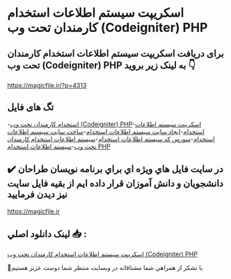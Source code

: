 # اسکریپت سیستم اطلاعات استخدام کارمندان تحت وب (Codeigniter) PHP

## برای دریافت اسکریپت سیستم اطلاعات استخدام کارمندان تحت وب (Codeigniter) PHP به لینک زیر بروید 👇

https://magicfile.ir/?p=4313

## تگ های فایل

-[استخدام کارمندان تحت وب (Codeigniter) PHP](https://magicfile.ir/product/%d8%a7%d8%b3%da%a9%d8%b1%db%8c%d9%be%d8%aa-%d8%b3%db%8c%d8%b3%d8%aa%d9%85-%d8%a7%d8%b7%d9%84%d8%a7%d8%b9%d8%a7%d8%aa-%d8%a7%d8%b3%d8%aa%d8%ae%d8%af%d8%a7%d9%85-%da%a9%d8%a7%d8%b1%d9%85%d9%86%d8%af%d8%a7%d9%86-%d8%aa%d8%ad%d8%aa-%d9%88%d8%a8-codeigniter-php/)-[اسکریپت سیستم اطلاعات استخدام](https://magicfile.ir/product/%d8%a7%d8%b3%da%a9%d8%b1%db%8c%d9%be%d8%aa-%d8%b3%db%8c%d8%b3%d8%aa%d9%85-%d8%a7%d8%b7%d9%84%d8%a7%d8%b9%d8%a7%d8%aa-%d8%a7%d8%b3%d8%aa%d8%ae%d8%af%d8%a7%d9%85-%da%a9%d8%a7%d8%b1%d9%85%d9%86%d8%af%d8%a7%d9%86-%d8%aa%d8%ad%d8%aa-%d9%88%d8%a8-codeigniter-php/)-[ایجاد سایت سیستم اطلاعات استخدام](https://magicfile.ir/product/%d8%a7%d8%b3%da%a9%d8%b1%db%8c%d9%be%d8%aa-%d8%b3%db%8c%d8%b3%d8%aa%d9%85-%d8%a7%d8%b7%d9%84%d8%a7%d8%b9%d8%a7%d8%aa-%d8%a7%d8%b3%d8%aa%d8%ae%d8%af%d8%a7%d9%85-%da%a9%d8%a7%d8%b1%d9%85%d9%86%d8%af%d8%a7%d9%86-%d8%aa%d8%ad%d8%aa-%d9%88%d8%a8-codeigniter-php/)-[ساخت سایت سیستم اطلاعات استخدام](https://magicfile.ir/product/%d8%a7%d8%b3%da%a9%d8%b1%db%8c%d9%be%d8%aa-%d8%b3%db%8c%d8%b3%d8%aa%d9%85-%d8%a7%d8%b7%d9%84%d8%a7%d8%b9%d8%a7%d8%aa-%d8%a7%d8%b3%d8%aa%d8%ae%d8%af%d8%a7%d9%85-%da%a9%d8%a7%d8%b1%d9%85%d9%86%d8%af%d8%a7%d9%86-%d8%aa%d8%ad%d8%aa-%d9%88%d8%a8-codeigniter-php/)-[سورس کد سیستم اطلاعات استخدام](https://magicfile.ir/product/%d8%a7%d8%b3%da%a9%d8%b1%db%8c%d9%be%d8%aa-%d8%b3%db%8c%d8%b3%d8%aa%d9%85-%d8%a7%d8%b7%d9%84%d8%a7%d8%b9%d8%a7%d8%aa-%d8%a7%d8%b3%d8%aa%d8%ae%d8%af%d8%a7%d9%85-%da%a9%d8%a7%d8%b1%d9%85%d9%86%d8%af%d8%a7%d9%86-%d8%aa%d8%ad%d8%aa-%d9%88%d8%a8-codeigniter-php/)-[سیستم اطلاعات استخدام کارمندان تحت وب](https://magicfile.ir/product/%d8%a7%d8%b3%da%a9%d8%b1%db%8c%d9%be%d8%aa-%d8%b3%db%8c%d8%b3%d8%aa%d9%85-%d8%a7%d8%b7%d9%84%d8%a7%d8%b9%d8%a7%d8%aa-%d8%a7%d8%b3%d8%aa%d8%ae%d8%af%d8%a7%d9%85-%da%a9%d8%a7%d8%b1%d9%85%d9%86%d8%af%d8%a7%d9%86-%d8%aa%d8%ad%d8%aa-%d9%88%d8%a8-codeigniter-php/)-[سیستم اطلاعات استخدام PHP](https://magicfile.ir/product/%d8%a7%d8%b3%da%a9%d8%b1%db%8c%d9%be%d8%aa-%d8%b3%db%8c%d8%b3%d8%aa%d9%85-%d8%a7%d8%b7%d9%84%d8%a7%d8%b9%d8%a7%d8%aa-%d8%a7%d8%b3%d8%aa%d8%ae%d8%af%d8%a7%d9%85-%da%a9%d8%a7%d8%b1%d9%85%d9%86%d8%af%d8%a7%d9%86-%d8%aa%d8%ad%d8%aa-%d9%88%d8%a8-codeigniter-php/)

## ✔️ در سايت فايل هاي ويژه اي براي برنامه نويسان طراحان دانشجويان و دانش آموزان قرار داده ايم از بقيه فايل سايت نيز ديدن فرماييد

https://magicfile.ir


## لينک دانلود اصلي 📥 :

[اسکریپت سیستم اطلاعات استخدام کارمندان تحت وب (Codeigniter) PHP](https://magicfile.ir/product/%d8%a7%d8%b3%da%a9%d8%b1%db%8c%d9%be%d8%aa-%d8%b3%db%8c%d8%b3%d8%aa%d9%85-%d8%a7%d8%b7%d9%84%d8%a7%d8%b9%d8%a7%d8%aa-%d8%a7%d8%b3%d8%aa%d8%ae%d8%af%d8%a7%d9%85-%da%a9%d8%a7%d8%b1%d9%85%d9%86%d8%af%d8%a7%d9%86-%d8%aa%d8%ad%d8%aa-%d9%88%d8%a8-codeigniter-php/) 


🙏با تشکر از همراهي شما مشتاقانه در وبسایت منتظر شما دوست عزیز هستیم

